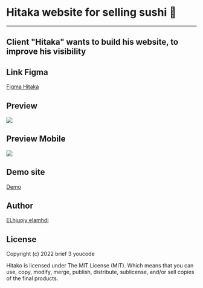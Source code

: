 # Hitaka website for selling sushi 🍣

 ---

## Client "Hitaka" wants to build his website, to improve his visibility


## Link Figma

<a href="https://www.figma.com/file/KvKWnqOY8RqettLNBR2aL1/Hitaka_sushi?node-id=0%3A1" rel="figma " target="_blank">Figma Hitaka</a>

## Preview

<img src="https://user-images.githubusercontent.com/86893073/197618048-3fd0384c-1564-4682-98f2-2ca60e9e6796.jpg" rel="">

## Preview Mobile 


<img src="https://user-images.githubusercontent.com/86893073/198411278-f4e0d08d-9932-491e-b556-307076d953c7.jpg" rel="">


## Demo site

<a href="https://elhajuojy.github.io/Hitaka_sushi/" rel="nofollow" target="_blank">Demo</a>

## Author

<a href="https://www.linkedin.com/in/elmahdi-elhjoujy/" target="_blank">ELhjuojy elamhdi</a>

## License

Copyright (c) 2022 brief 3 youcode

Hitako is licensed under The MIT License (MIT). Which means that you can use, copy, modify, merge, publish, distribute, sublicense, and/or sell copies of the final products.
